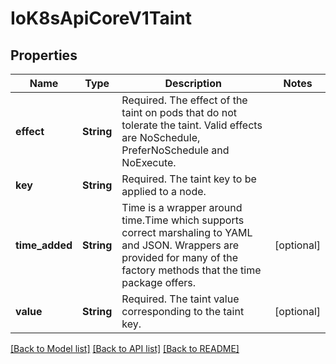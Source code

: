 # IoK8sApiCoreV1Taint

## Properties
Name | Type | Description | Notes
------------ | ------------- | ------------- | -------------
**effect** | **String** | Required. The effect of the taint on pods that do not tolerate the taint. Valid effects are NoSchedule, PreferNoSchedule and NoExecute. | 
**key** | **String** | Required. The taint key to be applied to a node. | 
**time_added** | **String** | Time is a wrapper around time.Time which supports correct marshaling to YAML and JSON.  Wrappers are provided for many of the factory methods that the time package offers. | [optional] 
**value** | **String** | Required. The taint value corresponding to the taint key. | [optional] 

[[Back to Model list]](../README.md#documentation-for-models) [[Back to API list]](../README.md#documentation-for-api-endpoints) [[Back to README]](../README.md)


